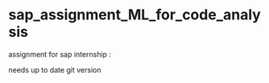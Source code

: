 # sap_assignment_ML_for_code_analysis

assignment for sap internship :

needs up to date git version

